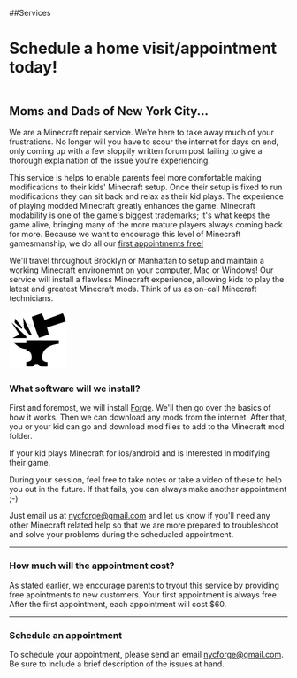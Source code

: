 <!-- https://www.drewsilcock.co.uk/custom-jekyll-plugins -->

##Services

<!-- <h3 class="btwnParHeader">Schedule a home visit/appointment today!</h3> -->

<!-- <div id="HeaderImage"><h1 id="H1_1">Schedule a home visit/appointment today!</h1></div>
 -->
<div id="DIV_1">

<div id="HeaderImage"><h1 id="H1_1">Schedule a home visit/appointment today!</h1></div>

<div id="DIV_INNER_1">
<!-- <h2 id="H2_3">Moms and Dads of New York City,</h2> -->
<h2 style="padding:20px 0px 0px 0px">Moms and Dads of New York City...</h2>

<p>We are a Minecraft repair service. We're here to take away much of your frustrations. No longer will you have to scour the internet for days on end, only coming up with a few sloppily written forum post failing to give a thorough explaination of the issue you're experiencing.</p>

<p>This service is helps to enable parents feel more comfortable making modifications to their kids' Minecraft setup. Once their setup is fixed to run modifications they can sit back and relax as their kid plays. The experience of playing modded Minecraft greatly enhances the game. Minecraft modability is one of the game's biggest trademarks; it's what keeps the game alive, bringing many of the more mature players always coming back for more. Because we want to encourage this level of Minecraft gamesmanship, we do all our <a href="#contact">first appointments free!</a></p>

<p>We'll travel throughout Brooklyn or Manhattan to setup and maintain a working Minecraft environemnt on your computer, Mac or Windows! Our service will install a flawless Minecraft experience, allowing kids to play the latest and greatest Minecraft mods. Think of us as on-call Minecraft technicians.</p>

<div id="DIV_6">
    <img src="img/icon_forge.png" alt="" id="IMG_7" />
</div>

</div>
</div>

<!-- We'll travel throughout Brooklyn or Manhattan to setup your Minecraft environment to play any mods flawlessly. -->

<!-- Did you ever have a problem or issue with your setup and spend days searching for solutions? Only to come up with a few sloppily written and ill-explained posts? Here, we're offering a better alternative... -->

<!-- If your kids aren't getting to experience the luxuries of modded Minecraft - for instance, the advanced [let's plays](https://www.youtube.com/watch?v=DFBkUc6tAPk) or [mod spotlights](https://www.youtube.com/watch?v=bMmto9lZi5I) from direwolf20 - then maybe we can help... -->

<!-- I am available to help with obtaining and installing any applications/software/tools/utilities/necessities relating to Minecraft:  -->

<h3 class="btwnParHeader">What software will we install?</h3>

First and foremost, we will install [Forge](https://files.minecraftforge.net/). We'll then go over the basics of how it works. Then we can download any mods from the internet. After that, you or your kid can go and download mod files to add to the Minecraft mod folder.

<!-- We can help setup any other moded-launchers or modpacks as well. Some examples of these are:

+ [Feed The Beast](https://www.feed-the-beast.com/)
+ [Curse](https://www.curse.com/download)
+ [Crazy Craft](https://test.voidswrath.com/voidlauncher/) -->

If your kid plays Minecraft for ios/android and is interested in modifying their game.

During your session, feel free to take notes or take a video of these to help you out in the future. If that fails, you can always make another appointment ;-)

Just email us at [nycforge@gmail.com](nycforge@gmail.com) and let us know if you'll need any other Minecraft related help so that we are more prepared to troubleshoot and solve your problems during the schedualed appointment.

<hr class="btwnParRule">
<h3 class="btwnParHeader">How much will the appointment cost?</h3>

As stated earlier, we encourage parents to tryout this service by providing free apointments to new customers. Your first appointment is always free. After the first appointment, each appointment will cost $60. 

<hr class="btwnParRule">
<h3 class="btwnParHeader">Schedule an appointment</h3>

To schedule your appointment, please send an email [nycforge@gmail.com](nycforge@gmail.com). Be sure to include a brief description of the issues at hand.

<!-- I can't stress the importance of these folder locations enough:

__mac:__ ~/Library/Application Support/minecraft/mods

__windows:__ %appdata%&#92;.minecraft&#92;

If it helps, I'll make some shortcuts on your desktop so it's more easy to access this mod folder.

Setting up skins and using skin editors is a breeze, we're happy to help with this! We'll also install any cool, community-created Minecraft maps.

Lastly, if java difficulties are causeing you a headache, we'll remedy those too.

_Just email us and let us know if you'll need any other Minecraft related downloads so that we are prepared to install them during your schedualed appointment._ -->

<!-- * [MCEdit](https://www.mcedit.net/)
* [minecraftskins.com](https://www.minecraftskins.com/skin-editor/)
* [minecraftskins.net](https://www.minecraftskins.net/skineditor)
* [minecraft.novaskin.me](https://minecraft.novaskin.me/)
* [planetminecraft.com](https://www.planetminecraft.com/resources/projects/)
* [minecraftsix.com](https://minecraftsix.com/category/minecraft-maps/)
* [planetminecraft.com](https://www.planetminecraft.com/resources/projects/)-->


<!-- <hr class="btwnParRule">
<h3 class="btwnParHeader">What will I need prior to my schedualed appointment?</h3>

Not much.. Just a computer and an internet connection. Oh yes, you'll also need Minecraft.

<hr class="btwnParRule">

Minecraft, along with all its mods, are wonderful social tools that help kids hone their minds to create and adapt to our rapidly growing tech world. It proves to be an incredible educational tool and it provides a great segway into more creative disiplines like design, 3d modeling, animation, illustration, and programming. [Why else would Microsoft bought Minecraft for 3 billion!]() 

We hope to help parents appreciate Minecraft and we'd love to better their abilities to improve and maintain a working Minecraft setup. It's important for their kids to download and test out the latest mods.

If you are at all concerned with your child's future and his or her ability to get job opportunities in programming or design, they should be having regular access to a computer, preferably doing something active (not just watching silly youtube videos or memes). In teaching, all too often we see kids that are banned from computer use at home. They type at much slower rates and computer time at school isn't enough to get them up to speed. As they go through grade-school, computers will be more dominate tool they use. Let's give them a headstart. Minecraft is fun and addicting, but it's incredibly stimulating and very engaging for kids to play. It helps them establish social interactions when playing online and it offers an endless world to create/craft/build complex structures and complex machines. -->

<!-- Mavis Beacon?? -->

<!-- If your son or daughter is a proficient typist and interested in learning how to make their own Minecraft mods (using the forge api and eclipse), I could setup a modding environment on your computer and give them a few beginner lessons in Minecraft coding. -->

<!-- I couldn't get away sooner because my new well was coming in at Coyote Hills and I had to see about it. That well is now flowing at two thousand barrels and it's paying me an income of five thousand dollars a week. I have two others drilling and I have sixteen producing at Antelope; so, ladies and gentlemen, if I say I'm an oil man, you will agree. Now, you have a great chance here, but bear in mind, you can lose it all if you're not careful. Out of all men that beg for a chance to drill your lots, maybe one in twenty will be oilmen; the rest will be speculators - that's men trying to get between you and the oilmen - to get some of the money that ought by rights come to you. Even if you find one that has money and means to drill, he'll maybe know nothing about drilling and he'll have to hire the job out on contract, and then you're depending on a contractor who'll rush the job through so he can get another contract just as quick as he can. This is... the way that this works.
Man: Well, what is your offer? W-w-we're wasting time.
[crowd responds: "Yes." "Please."]
Plainview: I do my own drilling, and the men that work for me work for me. and they're men I know. I make it my business to be there and to see their work. I don't lose my tools in the hole and spend months fishing for them; I don't botch the cementing off and let water in the hole and ruin the whole lease. I'm a family man. I run a family business. This is my son and my partner, H.W. Plainview.
[indicates H.W]
Plainview: We offer you the bond of family that very few oilmen can understand. I'm fixed like no other company in this field and that's because my Coyote Hills well has just come in. I have a string of tools all ready to put to work. I can load a rig onto trucks and have them here in a week. I have business connections so I can get the lumber for the derrick - such things go by friendship in a rush like this - and this is why I can guarantee to start drilling and to put up the cash to back my word. I assure you, ladies and gentlemen, no matter what the others promise to do, when it comes to the showdown, they won't be there.`

Community service to help mom/dad.. not kids!

I will go travel to homes around the city and explain to parents how to install mods for minecraft. This will be a free service.

These parents may not be that interested in learning the intricacies of minecraft and modding. I will explain the greatest of mods and warn them of child stunt growth impending. Childs ability to navigate pc computer mods is synonomous with making network neural connections limiting brain growth.

If at any point they want me to come back and fix additional issues they are having, 60 an hour!

Two sides of a business card. Front side identifying with parent lack of ability to troubleshoot mod/mc issues. Back side catches eye of kid/gamer-youth. Totally minecraft relatable.

WHAT COMES NEXT??? -->
